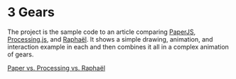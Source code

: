 ﻿3 Gears
==================================================

The project is the sample code to an article comparing [PaperJS](http://paperjs.org/), [Processing.js](http://processingjs.org/), and [Raphaël](http://raphaeljs.com).  It shows a simple drawing, animation, and interaction example in each and then combines it all in a complex animation of gears.  


[Paper vs. Processing vs. Rapha&euml;l](http://zgrossbart.github.io/3gears)
